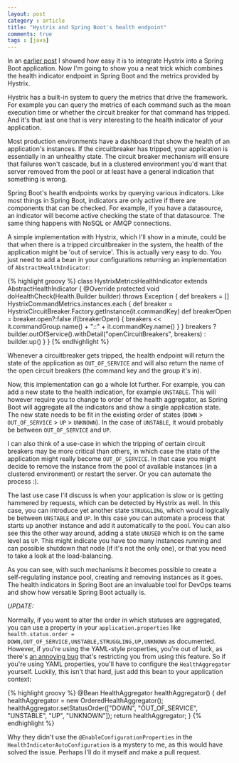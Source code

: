 ```yaml
---
layout: post
category : article
title: "Hystrix and Spring Boot's health endpoint"
comments: true
tags : [java]
---
```


In an [earlier post](http://www.insaneprogramming.be/blog/2014/08/19/hystrix-spring-boot) I showed how easy it is to integrate Hystrix into a Spring Boot application. Now I'm going to show you a neat trick which combines the health indicator endpoint in Spring Boot and the metrics provided by Hystrix.<!--more-->

Hystrix has a built-in system to query the metrics that drive the framework. For example you can query the metrics of each command such as the mean execution time or whether the circuit breaker for that command has tripped. And it's that last one that is very interesting to the health indicator of your application.

Most production environments have a dashboard that show the health of an application's instances. If the circuitbreaker has tripped, your application is essentially in an unhealthy state. The circuit breaker mechanism will ensure that failures won't cascade, but in a clustered environment you'd want that server removed from the pool or at least have a general indication that something is wrong. 

Spring Boot's health endpoints works by querying various indicators. Like most things in Spring Boot, indicators are only active if there are components that can be checked. For example, if you have a datasource, an indicator will become active checking the state of that datasource. The same thing happens with NoSQL or AMQP connections. 

A simple implementation with Hystrix, which I'll show in a minute, could be that when there is a tripped circuitbreaker in the system, the health of the application might be 'out of service'. This is actually very easy to do. You just need to add a bean in your configurations returning an implementation of `AbstractHealthIndicator`:

{% highlight groovy %}
class HystrixMetricsHealthIndicator extends AbstractHealthIndicator {
    @Override
    protected void doHealthCheck(Health.Builder builder) throws Exception {
        def breakers = []
        HystrixCommandMetrics.instances.each {
            def breaker = HystrixCircuitBreaker.Factory.getInstance(it.commandKey)
            def breakerOpen = breaker.open?:false
            if(breakerOpen) {
                breakers << it.commandGroup.name() + "::" + it.commandKey.name()
            }
        }
        breakers ? builder.outOfService().withDetail("openCircuitBreakers", breakers) : builder.up()
    }
}
{% endhighlight %}

Whenever a circuitbreaker gets tripped, the health endpoint will return the state of the application as `OUT_OF_SERVICE` and will also return the name of the open circuit breakers (the command key and the group it's in).

Now, this implementation can go a whole lot further. For example, you can add a new state to the health indication, for example `UNSTABLE`. This will however require you to change to order of the health aggregator, as Spring Boot will aggregate all the indicators and show a single application state. The new state needs to be fit in the existing order of states (`DOWN` > `OUT_OF_SERVICE` > `UP` > `UNKNOWN`). In the case of `UNSTABLE`, it would probably be between `OUT_OF_SERVICE` and `UP`.

I can also think of a use-case in which the tripping of certain circuit breakers may be more critical than others, in which case the state of the application might really become `OUT_OF_SERVICE`. In that case you might decide to remove the instance from the pool of available instances (in a clustered environment) or restart the server. Or you can automate the process :).

The last use case I'll discuss is when your application is slow or is getting hammered by requests, which can be detected by Hystrix as well. In this case, you can introduce yet another state `STRUGGLING`, which would logically be between `UNSTABLE` and `UP`. In this case you can automate a process that starts up another instance and add it automatically to the pool. You can also see this the other way around, adding a state `UNUSED` which is on the same level as `UP`. This might indicate you have too many instances running and can possible shutdown that node (if it's not the only one), or that you need to take a look at the load-balancing.

As you can see, with such mechanisms it becomes possible to create a self-regulating instance pool, creating and removing instances as it goes. The health indicators in Spring Boot are an invaluable tool for DevOps teams and show how versatile Spring Boot actually is.

*UPDATE:*

Normally, if you want to alter the order in which statuses are aggregated, you can use a property in your `application.properties` like `health.status.order = DOWN,OUT_OF_SERVICE,UNSTABLE,STRUGGLING,UP,UNKNOWN` as documented. However, if you're using the YAML-style properties, you're out of luck, as there's [an annoying bug](https://jira.spring.io/browse/SPR-11759) that's restricting you from using this feature. So if you're using YAML properties, you'll have to configure the `HealthAggregator` yourself. Luckily, this isn't that hard, just add this bean to your application context:

{% highlight groovy %}
@Bean
HealthAggregator healthAggregator() {
    def healthAggregator = new OrderedHealthAggregator();
    healthAggregator.setStatusOrder(["DOWN", "OUT_OF_SERVICE", "UNSTABLE", "UP", "UNKNOWN"]);
    return healthAggregator;
}
{% endhighlight %}

Why they didn't use the `@EnableConfigurationProperties` in the `HealthIndicatorAutoConfiguration` is a mystery to me, as this would have solved the issue. Perhaps I'll do it myself and make a pull request.
